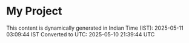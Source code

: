 # My Project

This content is dynamically generated in Indian Time (IST): 2025-05-11 03:09:44 IST
Converted to UTC: 2025-05-10 21:39:44 UTC
